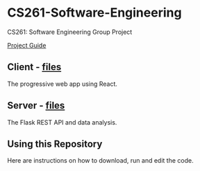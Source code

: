 # CS261-Software-Engineering

CS261: Software Engineering Group Project

[Project Guide](https://warwick.ac.uk/fac/sci/dcs/teaching/material/cs261/project)

## Client - [files](./client)

The progressive web app using React.

## Server - [files](./server)

The Flask REST API and data analysis.

## Using this Repository

Here are instructions on how to download, run and edit the code.
